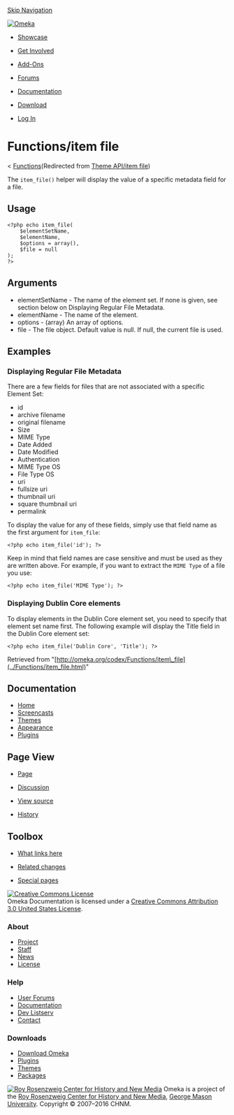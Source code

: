 <div id="wrap">

[Skip Navigation](item_file.html#content)
<div id="header">

<div class="padding">

<span
id="logo">[![Omeka](http://omeka.org/ui/i/logo-horizontal-288px.gif)](../../index.html)</span>
<div id="search-form">

</div>

-   <div id="nav-showcase">

    </div>

    [Showcase](../../showcase.1.html)
-   <div id="nav-involved">

    </div>

    [Get Involved](../../index.html%3Fp=124.html)
-   <div id="nav-addons">

    </div>

    [Add-Ons](../../add-ons.1.html)
-   <div id="nav-forums">

    </div>

    [Forums](../../forums/topic/mysqli-stmt.bind-result.html)
-   <div id="nav-documentation">

    </div>

    [Documentation](http://omeka.org/codex/)
-   <div id="nav-download">

    </div>

    [Download](../../download.1.html)

</div>

</div>

<div id="content">

<div class="padding">

<div id="user-meta">

-   <div id="pt-login">

    </div>

    [Log
    In](http://omeka.org/c/index.php?title=Special:UserLogin&returnto=Theme%20API/item%20file)

</div>

Functions/item file
===================

<div id="contentSub">

<span class="subpages">&lt;
[Functions](../Functions.html "Functions")</span>(Redirected from [Theme
API/item
file](http://omeka.org/c/index.php?title=Theme_API/item_file&redirect=no "Theme API/item file"))

</div>

<div id="primary">

The `item_file()` helper will display the value of a specific metadata
field for a file.

<span id="Usage" class="mw-headline"> Usage </span>
---------------------------------------------------

<div class="mw-geshi mw-content-ltr" dir="ltr">

<div class="php source-php">

``` {.de1}
<?php echo item_file(
    $elementSetName, 
    $elementName, 
    $options = array(), 
    $file = null
);
?>
```

</div>

</div>

<span id="Arguments" class="mw-headline"> Arguments </span>
-----------------------------------------------------------

-   elementSetName - The name of the element set. If none is given, see
    section below on Displaying Regular File Metadata.
-   elementName - The name of the element.
-   options - (array) An array of options.
-   file - The file object. Default value is null. If null, the current
    file is used.

<span id="Examples" class="mw-headline"> Examples </span>
---------------------------------------------------------

### <span id="Displaying_Regular_File_Metadata" class="mw-headline"> Displaying Regular File Metadata </span>

There are a few fields for files that are not associated with a specific
Element Set:

-   id
-   archive filename
-   original filename
-   Size
-   MIME Type
-   Date Added
-   Date Modified
-   Authentication
-   MIME Type OS
-   File Type OS
-   uri
-   fullsize uri
-   thumbnail uri
-   square thumbnail uri
-   permalink

To display the value for any of these fields, simply use that field name
as the first argument for `item_file`:

<div class="mw-geshi mw-content-ltr" dir="ltr">

<div class="php source-php">

``` {.de1}
<?php echo item_file('id'); ?>
```

</div>

</div>

Keep in mind that field names are case sensitive and must be used as
they are written above. For example, if you want to extract the
`MIME Type` of a file you use:

<div class="mw-geshi mw-content-ltr" dir="ltr">

<div class="php source-php">

``` {.de1}
<?php echo item_file('MIME Type'); ?>
```

</div>

</div>

### <span id="Displaying_Dublin_Core_elements" class="mw-headline"> Displaying Dublin Core elements </span>

To display elements in the Dublin Core element set, you need to specify
that element set name first. The following example will display the
Title field in the Dublin Core element set:

<div class="mw-geshi mw-content-ltr" dir="ltr">

<div class="php source-php">

``` {.de1}
<?php echo item_file('Dublin Core', 'Title'); ?>
```

</div>

</div>

<div class="printfooter">

Retrieved from
"[http://omeka.org/codex/Functions/item\_file](../Functions/item_file.html)"

</div>

<div id="catlinks" class="catlinks catlinks-allhidden">

</div>

</div>

<div id="secondary">

<div class="portlet">

Documentation
-------------

-   [Home](http://omeka.org/codex/)
-   [Screencasts](http://omeka.org/codex/Screencasts)
-   [Themes](http://omeka.org/codex/Managing_Themes_2.0)
-   [Appearance](http://omeka.org/codex/Managing_Appearance_2.0)
-   [Plugins](http://omeka.org/codex/Plugins2.0)

</div>

<div class="portlet">

Page View
---------

-   <div id="nav-page">

    </div>

    [Page](../Functions/item_file.html)
-   <div id="nav-discussion">

    </div>

    [Discussion](http://omeka.org/c/index.php?title=Talk:Functions/item_file&action=edit&redlink=1)
-   <div id="nav-view_source">

    </div>

    [View
    source](http://omeka.org/c/index.php?title=Functions/item_file&action=edit)
-   <div id="nav-history">

    </div>

    [History](http://omeka.org/c/index.php?title=Functions/item_file&action=history)

</div>

<div id="wiki-toolbox" class="portlet">

Toolbox
-------

-   <div id="t-whatlinkshere">

    </div>

    [What links here](../Special:WhatLinksHere/Functions/item_file.html)
-   <div id="t-recentchangeslinked">

    </div>

    [Related
    changes](../Special:RecentChangesLinked/Functions/item_file.html)
-   <div id="t-specialpages">

    </div>

    [Special pages](http://omeka.org/codex/Special:SpecialPages)

</div>

[![Creative Commons
License](https://i.creativecommons.org/l/by/3.0/us/88x31.png)](http://creativecommons.org/licenses/by/3.0/us/)\
Omeka Documentation is licensed under a [Creative Commons Attribution
3.0 United States
License](http://creativecommons.org/licenses/by/3.0/us/).

</div>

</div>

</div>

<div id="footer">

<div class="padding">

<div id="sitemap">

<div class="section">

### About

-   [Project](../../index.html%3Fp=2.html)
-   [Staff](../../index.html%3Fp=3.html)
-   [News](../../blog.1.html)
-   [License](http://www.gnu.org/copyleft/gpl.html)

</div>

<div class="section">

### Help

-   [User Forums](../../forums/topic/mysqli-stmt.bind-result.html)
-   [Documentation](http://omeka.org/codex/)
-   [Dev Listserv](http://groups.google.com/group/omeka-dev)
-   [Contact](http://omeka.org/contact/)

</div>

<div class="section">

### Downloads

-   [Download Omeka](../../download.1.html)
-   [Plugins](../../plugins.html)
-   [Themes](../../download/themes/index.html)
-   [Packages](../../index.html%3Fp=222.html)

</div>

</div>

<div id="chnm-meta">

<span id="chnm-logo">[![Roy Rosenzweig Center for History and New
Media](http://omeka.org/ui/i/rrchnm-logo-regular.gif)](http://chnm.gmu.edu)</span>
Omeka is a project of the [Roy Rosenzweig Center for History and New
Media](http://chnm.gmu.edu), [George Mason
University](http://www.gmu.edu). Copyright © 2007–2016 CHNM.

</div>

</div>

</div>

</div>
